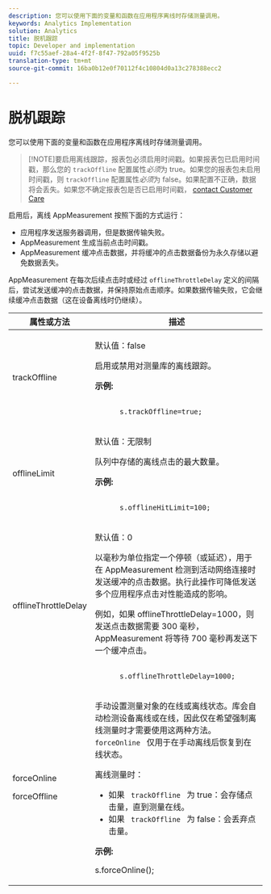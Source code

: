 ```yaml
---
description: 您可以使用下面的变量和函数在应用程序离线时存储测量调用。
keywords: Analytics Implementation
solution: Analytics
title: 脱机跟踪
topic: Developer and implementation
uuid: f7c55aef-28a4-4f2f-8f47-792a05f9525b
translation-type: tm+mt
source-git-commit: 16ba0b12e0f70112f4c10804d0a13c278388ecc2

---
```



# 脱机跟踪

您可以使用下面的变量和函数在应用程序离线时存储测量调用。

> [!NOTE]要启用离线跟踪，报表包必须启用时间戳。如果报表包已启用时间戳，那么您的 `trackOffline` 配置属性&#x200B;*必须*&#x200B;为 true。如果您的报表包未启用时间戳，则 `trackOffline` 配置属性&#x200B;*必须*&#x200B;为 false。如果配置不正确，数据将会丢失。如果您不确定报表包是否已启用时间戳， [contact Customer Care](https://helpx.adobe.com/contact/enterprise-support.ec.html#analytics)

启用后，离线 AppMeasurement 按照下面的方式运行：

* 应用程序发送服务器调用，但是数据传输失败。
* AppMeasurement 生成当前点击时间戳。
* AppMeasurement 缓冲点击数据，并将缓冲的点击数据备份为永久存储以避免数据丢失。

AppMeasurement 在每次后续点击时或经过 `offlineThrottleDelay` 定义的间隔后，尝试发送缓冲的点击数据，并保持原始点击顺序。如果数据传输失败，它会继续缓冲点击数据（这在设备离线时仍继续）。

<table id="table_E8FD8C89025C4E819FE2FEBC7A78984D"> 
 <thead> 
  <tr> 
   <th colname="col1" class="entry"> 属性或方法 </th> 
   <th colname="col2" class="entry"> 描述 </th> 
  </tr> 
 </thead>
 <tbody> 
  <tr> 
   <td colname="col1"> <p>trackOffline </p> </td> 
   <td colname="col2"> <p>默认值：false </p> <p>启用或禁用对测量库的离线跟踪。 </p> <p> <b>示例:</b> </p> 
    <code class="syntax c">
      s.trackOffline=true; 
    </code> </td> 
  </tr> 
  <tr> 
   <td colname="col1"> <p>offlineLimit </p> </td> 
   <td colname="col2"> <p>默认值：无限制 </p> <p>队列中存储的离线点击的最大数量。 </p> <p> <b>示例:</b> </p> 
    <code class="syntax c">
      s.offlineHitLimit=100; 
    </code> </td> 
  </tr> 
  <tr> 
   <td colname="col1"> <p>offlineThrottleDelay </p> </td> 
   <td colname="col2"> <p>默认值：0 </p> <p>以毫秒为单位指定一个停顿（或延迟），用于在 AppMeasurement 检测到活动网络连接时发送缓冲的点击数据。执行此操作可降低发送多个应用程序点击对性能造成的影响。 </p> <p>例如，如果 offlineThrottleDelay=1000，则发送点击数据需要 300 毫秒，AppMeasurement 将等待 700 毫秒再发送下一个缓冲点击。 </p> 
    <code class="syntax c">
      s.offlineThrottleDelay=1000; 
    </code> </td> 
  </tr> 
  <tr> 
   <td colname="col1"> <p>forceOnline </p> <p>forceOffline </p> </td> 
   <td colname="col2"> <p> 手动设置测量对象的在线或离线状态。库会自动检测设备离线或在线，因此仅在希望强制离线测量时才需要使用这两种方法。<code> forceOnline </code> 仅用于在手动离线后恢复到在线状态。 </p> <p>离线测量时： </p> 
    <ul id="ul_5A9CFD2968F64F938652C1D779EB7589"> 
     <li id="li_AF074C55DFED4DC8BD8CF3D25805040C"> 如果 <code> trackOffline </code> 为 true：会存储点击量，直到测量在线。 </li> 
     <li id="li_6A623377462548DB97C31654EADCFAF3"> 如果 <code> trackOffline </code> 为 false：会丢弃点击量。 </li> 
    </ul> <p> <b>示例:</b> </p> 
    

s.forceOnline();
</code> </td>
</tr> 
 </tbody> 
</table>
